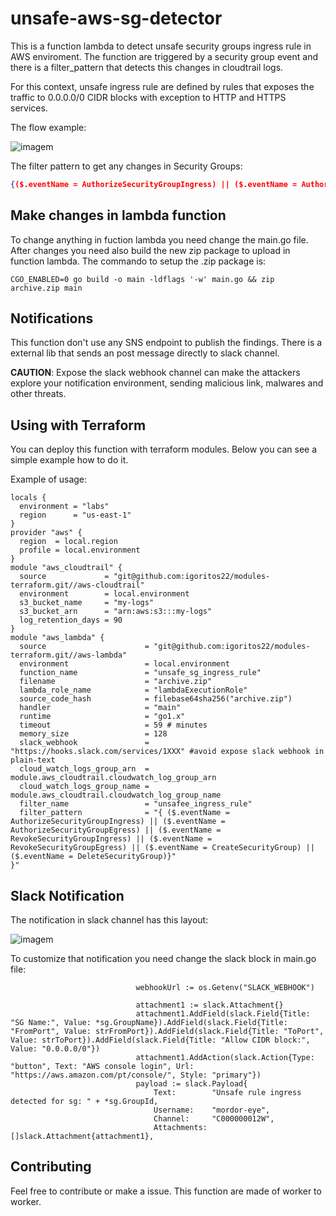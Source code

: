 # unsafe-aws-sg-detector
This is a function lambda to detect unsafe security groups ingress rule in AWS enviroment. The function are triggered by a security group event and there is a filter_pattern that detects this changes in cloudtrail logs.

For this context, unsafe ingress rule are defined by rules that exposes the traffic to 0.0.0.0/0 CIDR blocks with exception to HTTP and HTTPS services.

The flow example:


![imagem](https://user-images.githubusercontent.com/73206099/169702454-ffa1c514-bfe8-49e3-8f77-1a6412db64bb.png)


The filter pattern to get any changes in Security Groups:
```json
{($.eventName = AuthorizeSecurityGroupIngress) || ($.eventName = AuthorizeSecurityGroupEgress) || ($.eventName = RevokeSecurityGroupIngress) || ($.eventName = RevokeSecurityGroupEgress) || ($.eventName = CreateSecurityGroup) || ($.eventName = DeleteSecurityGroup)}
```
## Make changes in lambda function
To change anything in fuction lambda you need change the main.go file. After changes you need also build the new zip package to upload in function lambda. The commando to setup the .zip package is:

```console
CGO_ENABLED=0 go build -o main -ldflags '-w' main.go && zip archive.zip main
```
## Notifications
This function don't use any SNS endpoint to publish the findings. There is a external lib that sends an post message directly to slack channel. 

**CAUTION**: Expose the slack webhook channel can make the attackers explore your notification environment, sending malicious link, malwares and other threats.

## Using with Terraform
You can deploy this function with terraform modules. Below you can see a simple example how to do it.

Example of usage:
```hcl
locals {
  environment = "labs"
  region      = "us-east-1"
}
provider "aws" {
  region  = local.region
  profile = local.environment
}
module "aws_cloudtrail" {
  source             = "git@github.com:igoritos22/modules-terraform.git//aws-cloudtrail"
  environment        = local.environment
  s3_bucket_name     = "my-logs"
  s3_bucket_arn      = "arn:aws:s3:::my-logs"
  log_retention_days = 90
}
module "aws_lambda" {
  source                      = "git@github.com:igoritos22/modules-terraform.git//aws-lambda"
  environment                 = local.environment
  function_name               = "unsafe_sg_ingress_rule"
  filename                    = "archive.zip"
  lambda_role_name            = "lambdaExecutionRole"
  source_code_hash            = filebase64sha256("archive.zip")
  handler                     = "main"
  runtime                     = "go1.x"
  timeout                     = 59 # minutes
  memory_size                 = 128
  slack_webhook               = "https://hooks.slack.com/services/1XXX" #avoid expose slack webhook in plain-text
  cloud_watch_logs_group_arn  = module.aws_cloudtrail.cloudwatch_log_group_arn
  cloud_watch_logs_group_name = module.aws_cloudtrail.cloudwatch_log_group_name
  filter_name                 = "unsafee_ingress_rule"
  filter_pattern              = "{ ($.eventName = AuthorizeSecurityGroupIngress) || ($.eventName = AuthorizeSecurityGroupEgress) || ($.eventName = RevokeSecurityGroupIngress) || ($.eventName = RevokeSecurityGroupEgress) || ($.eventName = CreateSecurityGroup) || ($.eventName = DeleteSecurityGroup)}"
}"
```

## Slack Notification
The notification in slack channel has this layout:

![imagem](https://user-images.githubusercontent.com/73206099/169703053-4e7d6bbb-c9bf-40dd-99bf-8a19eb7f8995.png)

To customize that notification you need change the slack block in main.go file:

```golang
							webhookUrl := os.Getenv("SLACK_WEBHOOK")

							attachment1 := slack.Attachment{}
							attachment1.AddField(slack.Field{Title: "SG Name:", Value: *sg.GroupName}).AddField(slack.Field{Title: "FromPort", Value: strFromPort}).AddField(slack.Field{Title: "ToPort", Value: strToPort}).AddField(slack.Field{Title: "Allow CIDR block:", Value: "0.0.0.0/0"})
							attachment1.AddAction(slack.Action{Type: "button", Text: "AWS console login", Url: "https://aws.amazon.com/pt/console/", Style: "primary"})
							payload := slack.Payload{
								Text:        "Unsafe rule ingress detected for sg: " + *sg.GroupId,
								Username:    "mordor-eye",
								Channel:     "C000000012W",
								Attachments: []slack.Attachment{attachment1},
```
## Contributing
Feel free to contribute or make a issue. This function are made of worker to worker.